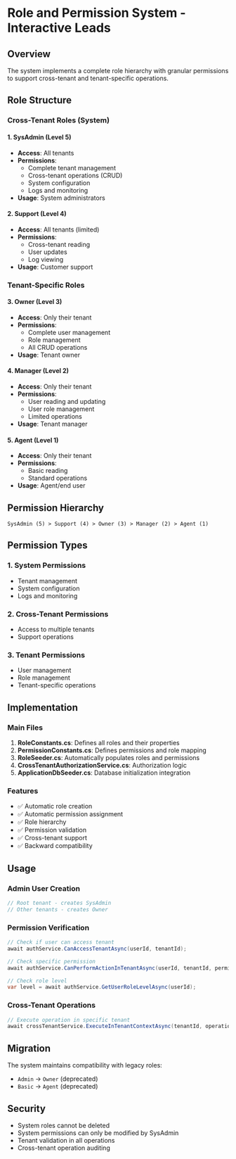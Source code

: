 # Role and Permission System - Interactive Leads

## Overview

The system implements a complete role hierarchy with granular permissions to support cross-tenant and tenant-specific operations.

## Role Structure

### Cross-Tenant Roles (System)

#### 1. SysAdmin (Level 5)
- **Access**: All tenants
- **Permissions**: 
  - Complete tenant management
  - Cross-tenant operations (CRUD)
  - System configuration
  - Logs and monitoring
- **Usage**: System administrators

#### 2. Support (Level 4)
- **Access**: All tenants (limited)
- **Permissions**:
  - Cross-tenant reading
  - User updates
  - Log viewing
- **Usage**: Customer support

### Tenant-Specific Roles

#### 3. Owner (Level 3)
- **Access**: Only their tenant
- **Permissions**:
  - Complete user management
  - Role management
  - All CRUD operations
- **Usage**: Tenant owner

#### 4. Manager (Level 2)
- **Access**: Only their tenant
- **Permissions**:
  - User reading and updating
  - User role management
  - Limited operations
- **Usage**: Tenant manager

#### 5. Agent (Level 1)
- **Access**: Only their tenant
- **Permissions**:
  - Basic reading
  - Standard operations
- **Usage**: Agent/end user

## Permission Hierarchy

```
SysAdmin (5) > Support (4) > Owner (3) > Manager (2) > Agent (1)
```

## Permission Types

### 1. System Permissions
- Tenant management
- System configuration
- Logs and monitoring

### 2. Cross-Tenant Permissions
- Access to multiple tenants
- Support operations

### 3. Tenant Permissions
- User management
- Role management
- Tenant-specific operations

## Implementation

### Main Files

1. **RoleConstants.cs**: Defines all roles and their properties
2. **PermissionConstants.cs**: Defines permissions and role mapping
3. **RoleSeeder.cs**: Automatically populates roles and permissions
4. **CrossTenantAuthorizationService.cs**: Authorization logic
5. **ApplicationDbSeeder.cs**: Database initialization integration

### Features

- ✅ Automatic role creation
- ✅ Automatic permission assignment
- ✅ Role hierarchy
- ✅ Permission validation
- ✅ Cross-tenant support
- ✅ Backward compatibility

## Usage

### Admin User Creation
```csharp
// Root tenant - creates SysAdmin
// Other tenants - creates Owner
```

### Permission Verification
```csharp
// Check if user can access tenant
await authService.CanAccessTenantAsync(userId, tenantId);

// Check specific permission
await authService.CanPerformActionInTenantAsync(userId, tenantId, permission);

// Check role level
var level = await authService.GetUserRoleLevelAsync(userId);
```

### Cross-Tenant Operations
```csharp
// Execute operation in specific tenant
await crossTenantService.ExecuteInTenantContextAsync(tenantId, operation);
```

## Migration

The system maintains compatibility with legacy roles:
- `Admin` → `Owner` (deprecated)
- `Basic` → `Agent` (deprecated)

## Security

- System roles cannot be deleted
- System permissions can only be modified by SysAdmin
- Tenant validation in all operations
- Cross-tenant operation auditing